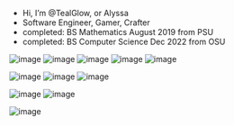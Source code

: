-  Hi, I’m @TealGlow, or Alyssa
-  Software Engineer, Gamer, Crafter
-  completed: BS Mathematics August 2019 from PSU
-  completed: BS Computer Science Dec 2022 from OSU

![image](https://img.shields.io/badge/C%23-239120?style=for-the-badge&logo=csharp&logoColor=white)
![image](https://img.shields.io/badge/C-00599C?style=for-the-badge&logo=c&logoColor=white)
![image](https://img.shields.io/badge/JavaScript-323330?style=for-the-badge&logo=javascript&logoColor=F7DF1E)
![image](https://img.shields.io/badge/Python-FFD43B?style=for-the-badge&logo=python&logoColor=blue)
![image](https://img.shields.io/badge/TypeScript-007ACC?style=for-the-badge&logo=typescript&logoColor=white)

![image](https://img.shields.io/badge/.NET-512BD4?style=for-the-badge&logo=dotnet&logoColor=white)
![image](https://img.shields.io/badge/Node%20js-339933?style=for-the-badge&logo=nodedotjs&logoColor=white)
![image](https://img.shields.io/badge/React-20232A?style=for-the-badge&logo=react&logoColor=61DAFB)

![image](https://img.shields.io/badge/MongoDB-4EA94B?style=for-the-badge&logo=mongodb&logoColor=white)
![image](https://img.shields.io/badge/MySQL-005C84?style=for-the-badge&logo=mysql&logoColor=white)

![image](https://camo.githubusercontent.com/0434dc2e4d00d729361a069394c1e8ac8942d31cbf5dc7af10914e384759eb43/68747470733a2f2f70726964652d6261646765732e706f6e792e776f726b6572732e6465762f7374617469632f76313f6c6162656c3d7472616e732532307269676874732673747269706557696474683d3626737472697065436f6c6f72733d3542434546412c4635413942382c4646464646462c4635413942382c354243454641)

<!---
TealGlow/TealGlow is a ✨ special ✨ repository because its `README.md` (this file) appears on your GitHub profile.
You can click the Preview link to take a look at your changes.
--->
